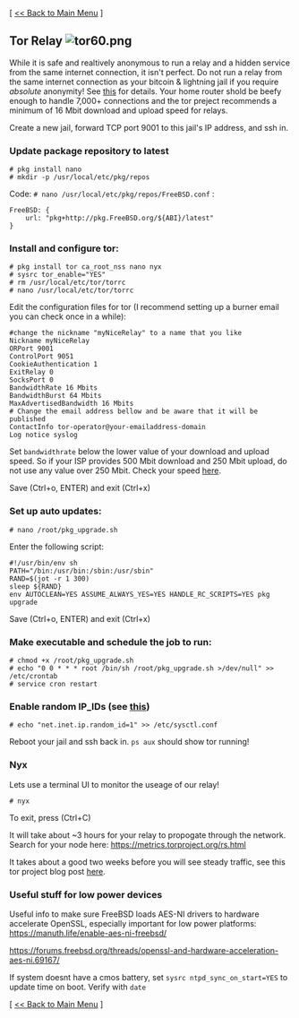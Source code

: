 [ [<< Back to Main Menu](https://github.com/seth586/guides/blob/master/README.md) ]

## Tor Relay ![tor60.png](images/tor60.png) 

While it is safe and realtively anonymous to run a relay and a hidden service from the same internet connection, it isn't perfect. Do not run a relay from the same internet connection as your bitcoin & lightning jail if you require *absolute* anonymity! See [this](https://research.kudelskisecurity.com/2013/09/04/dont-run-a-tor-router-and-a-hidden-service-from-the-same-connection/) for details. Your home router shold be beefy enough to handle 7,000+ connections and the tor preject recommends a minimum of 16 Mbit download and upload speed for relays.

Create a new jail, forward TCP port 9001 to this jail's IP address, and ssh in.

### Update package repository to latest
```
# pkg install nano
# mkdir -p /usr/local/etc/pkg/repos
```
Code: `# nano /usr/local/etc/pkg/repos/FreeBSD.conf` :
```
FreeBSD: {
    url: "pkg+http://pkg.FreeBSD.org/${ABI}/latest"
}
```

### Install and configure tor:
```
# pkg install tor ca_root_nss nano nyx
# sysrc tor_enable="YES"
# rm /usr/local/etc/tor/torrc
# nano /usr/local/etc/tor/torrc
```
Edit the configuration files for tor (I recommend setting up a burner email you can check once in a while):
```
#change the nickname "myNiceRelay" to a name that you like
Nickname myNiceRelay
ORPort 9001
ControlPort 9051
CookieAuthentication 1
ExitRelay 0
SocksPort 0
BandwidthRate 16 Mbits
BandwidthBurst 64 Mbits
MaxAdvertisedBandwidth 16 Mbits
# Change the email address bellow and be aware that it will be published
ContactInfo tor-operator@your-emailaddress-domain
Log notice syslog
```
Set `bandwidthrate` below the lower value of your download and upload speed. So if your ISP provides 500 Mbit download and 
250 Mbit upload, do not use any value over 250 Mbit. Check your speed [here](https://beta.speedtest.net/).

Save (Ctrl+o, ENTER) and exit (Ctrl+x)

### Set up auto updates:
```
# nano /root/pkg_upgrade.sh
```
Enter the following script:
```
#!/usr/bin/env sh
PATH="/bin:/usr/bin:/sbin:/usr/sbin"
RAND=$(jot -r 1 300)
sleep ${RAND}
env AUTOCLEAN=YES ASSUME_ALWAYS_YES=YES HANDLE_RC_SCRIPTS=YES pkg upgrade
```
Save (Ctrl+o, ENTER) and exit (Ctrl+x)

### Make executable and schedule the job to run:
```
# chmod +x /root/pkg_upgrade.sh
# echo "0 0 * * * root /bin/sh /root/pkg_upgrade.sh >/dev/null" >> /etc/crontab
# service cron restart
```
### Enable random IP_IDs (see [this](https://mebsd.com/freebsd-security-hardening/protecting-freebsd-with-sysctl-101.html))
```
# echo "net.inet.ip.random_id=1" >> /etc/sysctl.conf
```

Reboot your jail and ssh back in. `ps aux` should show tor running!

### Nyx

Lets use a terminal UI to monitor the useage of our relay!

```
# nyx
```
To exit, press (Ctrl+C)

It will take about ~3 hours for your relay to propogate through the network. Search for your node here: https://metrics.torproject.org/rs.html

It takes about a good two weeks before you will see steady traffic, see this tor project blog post [here](https://blog.torproject.org/lifecycle-new-relay).

### Useful stuff for low power devices
Useful info to make sure FreeBSD loads AES-NI drivers to hardware accelerate OpenSSL, especially important for low power platforms:
https://manuth.life/enable-aes-ni-freebsd/

https://forums.freebsd.org/threads/openssl-and-hardware-acceleration-aes-ni.69167/

If system doesnt have a cmos battery, set `sysrc ntpd_sync_on_start=YES` to update time on boot. Verify with `date`

[ [<< Back to Main Menu](https://github.com/seth586/guides/blob/master/README.md) ]


